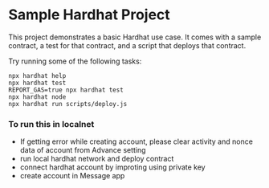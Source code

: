 # Sample Hardhat Project

This project demonstrates a basic Hardhat use case. It comes with a sample contract, a test for that contract, and a script that deploys that contract.

Try running some of the following tasks:

```shell
npx hardhat help
npx hardhat test
REPORT_GAS=true npx hardhat test
npx hardhat node
npx hardhat run scripts/deploy.js
```

### To run this in localnet

- If getting error while creating account, please clear activity and nonce data of account from Advance setting
- run local hardhat network and deploy contract
- connect hardhat account by improting using private key
- create account in Message app
